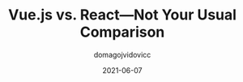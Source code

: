 ---
author: domagojvidovicc
date: 2021-06-07
layout: post.njk
publisher: thepracticaldev
tags:
  - vuejs
  - react
target_url: https://dev.to/domagojvidovic/vue-js-vs-react-not-your-usual-comparison-2omm
title: Vue.js vs. React—Not Your Usual Comparison
---